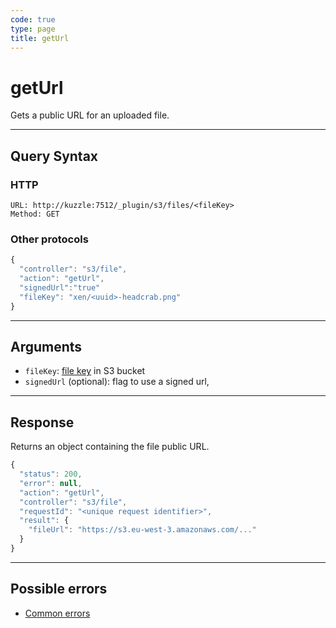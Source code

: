 ```yaml
---
code: true
type: page
title: getUrl
---
```


# getUrl

Gets a public URL for an uploaded file.

---

## Query Syntax

### HTTP

```http
URL: http://kuzzle:7512/_plugin/s3/files/<fileKey>
Method: GET
```

### Other protocols

```js
{
  "controller": "s3/file",
  "action": "getUrl",
  "signedUrl":"true"
  "fileKey": "xen/<uuid>-headcrab.png"
}
```

---

## Arguments

- `fileKey`: [file key](https://docs.aws.amazon.com/AmazonS3/latest/dev/UsingMetadata.html#object-keys) in S3 bucket
- `signedUrl` (optional): flag to use a signed url,
  
---

## Response

Returns an object containing the file public URL.

```js
{
  "status": 200,
  "error": null,
  "action": "getUrl",
  "controller": "s3/file",
  "requestId": "<unique request identifier>",
  "result": {
    "fileUrl": "https://s3.eu-west-3.amazonaws.com/..." 
  }
}
```

---

## Possible errors

- [Common errors](/core/1/api/essentials/errors#common-errors)
